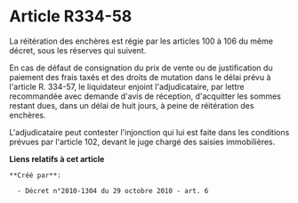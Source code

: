 # Article R334-58

La réitération des enchères est régie par les articles 100 à 106 du même décret, sous les réserves qui suivent. 

En cas de défaut de consignation du prix de vente ou de justification du paiement des frais taxés et des droits de mutation
dans le délai prévu à l'article R. 334-57, le liquidateur enjoint l'adjudicataire, par lettre recommandée avec demande d'avis
de réception, d'acquitter les sommes restant dues, dans un délai de huit jours, à peine de réitération des enchères. 

L'adjudicataire peut contester l'injonction qui lui est faite dans les conditions prévues par l'article 102, devant le juge
chargé des saisies immobilières.

**Liens relatifs à cet article**

	**Créé par**:

	  - Décret n°2010-1304 du 29 octobre 2010 - art. 6

